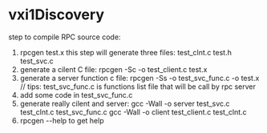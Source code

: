 # vxi1Discovery
step to compile RPC source code:
1. rpcgen test.x
   this step will generate three files: test_clnt.c test.h test_svc.c
2. generate a cilent C file:
   rpcgen -Sc -o test_client.c test.x
3. generate a server function c file:
   rpcgen -Ss -o test_svc_func.c -o test.x // tips: test_svc_func.c is functions list file that will be call by rpc server
4. add some code in test_svc_func.c 
5. generate really cilent and server:
   gcc -Wall -o server test_svc.c test_clnt.c test_svc_func.c
   gcc -Wall -o client test_client.c test_clnt.c 
6. rpcgen --help to get help 
